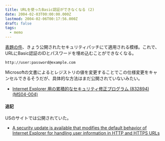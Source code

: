 ```yaml
---
title: URLを使ったBasic認証ができなくなる (2)
date: 2004-02-03T00:00:00.000Z
lastmod: 2004-02-06T00:17:56.000Z
draft: false
tags:
  - memo
---
```


[表題の件](/posts/20040130/p04)、きょう公開されたセキュリティパッチにて適用される模様。これで、URLにBasic認証のIDとパスワードを埋め込むことができなくなる。

```
http://user:password@example.com
```

Microsoftの文書によるとレジストリの値を変更することでこの仕様変更をキャンセルできるそうだが、具体的な方法はまだ公開されていないみたい。

- [Internet Explorer 用の累積的なセキュリティ修正プログラム (832894) (MS04-004)](http://www.microsoft.com/japan/technet/treeview/default.asp?url=/japan/technet/security/bulletin/ms04-004.asp)

#### 追記

USのサイトでは公開されていた。

- [A security update is available that modifies the default behavior of Internet Explorer for handling user information in HTTP and HTTPS URLs](http://support.microsoft.com/default.aspx?scid=kb;EN-US;834489)
